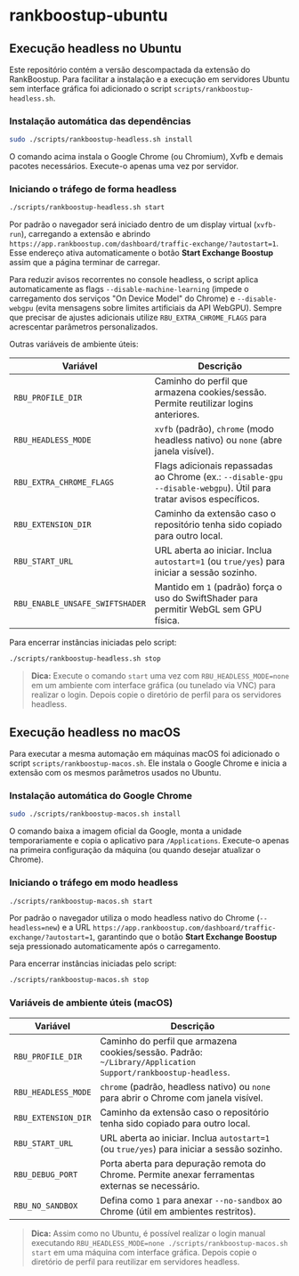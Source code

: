 # rankboostup-ubuntu

## Execução headless no Ubuntu

Este repositório contém a versão descompactada da extensão do RankBoostup. Para facilitar a instalação e a execução em servidores Ubuntu sem interface gráfica foi adicionado o script `scripts/rankboostup-headless.sh`.

### Instalação automática das dependências

```bash
sudo ./scripts/rankboostup-headless.sh install
```

O comando acima instala o Google Chrome (ou Chromium), Xvfb e demais pacotes necessários. Execute-o apenas uma vez por servidor.

### Iniciando o tráfego de forma headless

```bash
./scripts/rankboostup-headless.sh start
```

Por padrão o navegador será iniciado dentro de um display virtual (`xvfb-run`), carregando a extensão e abrindo `https://app.rankboostup.com/dashboard/traffic-exchange/?autostart=1`. Esse endereço ativa automaticamente o botão **Start Exchange Boostup** assim que a página terminar de carregar.

Para reduzir avisos recorrentes no console headless, o script aplica automaticamente as flags `--disable-machine-learning` (impede o carregamento dos serviços "On Device Model" do Chrome) e `--disable-webgpu` (evita mensagens sobre limites artificiais da API WebGPU). Sempre que precisar de ajustes adicionais utilize `RBU_EXTRA_CHROME_FLAGS` para acrescentar parâmetros personalizados.

Outras variáveis de ambiente úteis:

| Variável              | Descrição                                                                                 |
|-----------------------|-------------------------------------------------------------------------------------------|
| `RBU_PROFILE_DIR`     | Caminho do perfil que armazena cookies/sessão. Permite reutilizar logins anteriores.      |
| `RBU_HEADLESS_MODE`   | `xvfb` (padrão), `chrome` (modo headless nativo) ou `none` (abre janela visível).        |
| `RBU_EXTRA_CHROME_FLAGS` | Flags adicionais repassadas ao Chrome (ex.: `--disable-gpu --disable-webgpu`). Útil para tratar avisos específicos. |
| `RBU_EXTENSION_DIR`   | Caminho da extensão caso o repositório tenha sido copiado para outro local.              |
| `RBU_START_URL`       | URL aberta ao iniciar. Inclua `autostart=1` (ou `true/yes`) para iniciar a sessão sozinho.|
| `RBU_ENABLE_UNSAFE_SWIFTSHADER` | Mantido em `1` (padrão) força o uso do SwiftShader para permitir WebGL sem GPU física. |

Para encerrar instâncias iniciadas pelo script:

```bash
./scripts/rankboostup-headless.sh stop
```

> **Dica:** Execute o comando `start` uma vez com `RBU_HEADLESS_MODE=none` em um ambiente com interface gráfica (ou tunelado via VNC) para realizar o login. Depois copie o diretório de perfil para os servidores headless.

## Execução headless no macOS

Para executar a mesma automação em máquinas macOS foi adicionado o script `scripts/rankboostup-macos.sh`. Ele instala o Google Chrome e inicia a extensão com os mesmos parâmetros usados no Ubuntu.

### Instalação automática do Google Chrome

```bash
sudo ./scripts/rankboostup-macos.sh install
```

O comando baixa a imagem oficial da Google, monta a unidade temporariamente e copia o aplicativo para `/Applications`. Execute-o apenas na primeira configuração da máquina (ou quando desejar atualizar o Chrome).

### Iniciando o tráfego em modo headless

```bash
./scripts/rankboostup-macos.sh start
```

Por padrão o navegador utiliza o modo headless nativo do Chrome (`--headless=new`) e a URL `https://app.rankboostup.com/dashboard/traffic-exchange/?autostart=1`, garantindo que o botão **Start Exchange Boostup** seja pressionado automaticamente após o carregamento.

Para encerrar instâncias iniciadas pelo script:

```bash
./scripts/rankboostup-macos.sh stop
```

### Variáveis de ambiente úteis (macOS)

| Variável              | Descrição                                                                                 |
|-----------------------|-------------------------------------------------------------------------------------------|
| `RBU_PROFILE_DIR`     | Caminho do perfil que armazena cookies/sessão. Padrão: `~/Library/Application Support/rankboostup-headless`. |
| `RBU_HEADLESS_MODE`   | `chrome` (padrão, headless nativo) ou `none` para abrir o Chrome com janela visível.       |
| `RBU_EXTENSION_DIR`   | Caminho da extensão caso o repositório tenha sido copiado para outro local.              |
| `RBU_START_URL`       | URL aberta ao iniciar. Inclua `autostart=1` (ou `true/yes`) para iniciar a sessão sozinho.|
| `RBU_DEBUG_PORT`      | Porta aberta para depuração remota do Chrome. Permite anexar ferramentas externas se necessário. |
| `RBU_NO_SANDBOX`      | Defina como `1` para anexar `--no-sandbox` ao Chrome (útil em ambientes restritos).       |

> **Dica:** Assim como no Ubuntu, é possível realizar o login manual executando `RBU_HEADLESS_MODE=none ./scripts/rankboostup-macos.sh start` em uma máquina com interface gráfica. Depois copie o diretório de perfil para reutilizar em servidores headless.
 
